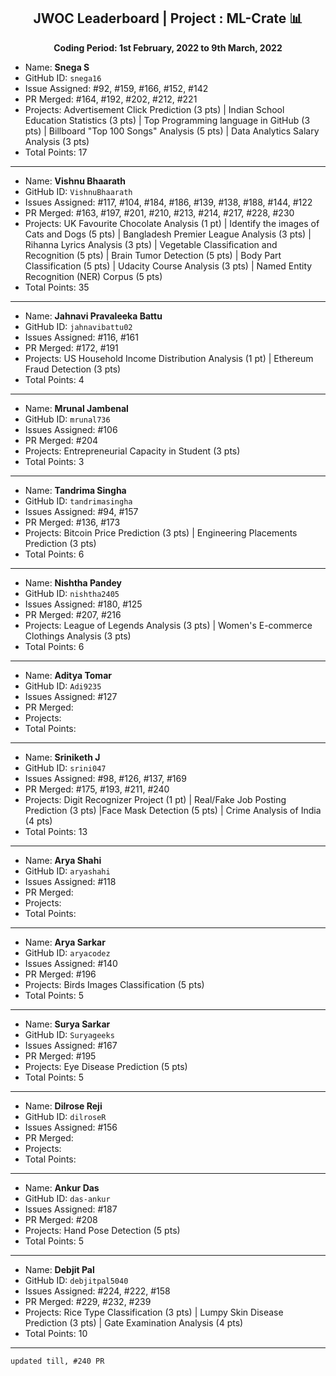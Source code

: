 
<div align = 'center'>
  <h2> JWOC Leaderboard | Project : ML-Crate 📊 </h2>
  <p><b> Coding Period: 1st February, 2022 to 9th March, 2022 </b></p>
  </div>
  
  - Name: **Snega S**
  - GitHub ID: `snega16`
  - Issue Assigned: #92, #159, #166, #152, #142
  - PR Merged: #164, #192, #202, #212, #221
  - Projects: Advertisement Click Prediction (3 pts) | Indian School Education Statistics (3 pts) | Top Programming language in GitHub (3 pts) | Billboard "Top 100 Songs" Analysis (5 pts) | Data Analytics Salary Analysis (3 pts)
  - Total Points: 17

---------------------------------------------------------
- Name: **Vishnu Bhaarath**
- GitHub ID: `VishnuBhaarath`
- Issues Assigned: #117, #104, #184, #186, #139, #138, #188, #144, #122
- PR Merged: #163, #197, #201, #210, #213, #214, #217, #228, #230
- Projects: UK Favourite Chocolate Analysis (1 pt) | Identify the images of Cats and Dogs (5 pts) | Bangladesh Premier League Analysis (3 pts) | Rihanna Lyrics Analysis (3 pts) | Vegetable Classification and Recognition (5 pts) | Brain Tumor Detection (5 pts) | Body Part Classification (5 pts) | Udacity Course Analysis (3 pts) | Named Entity Recognition (NER) Corpus (5 pts)
- Total Points: 35

----------------------------------------------------------
- Name: **Jahnavi Pravaleeka Battu**
- GitHub ID: `jahnavibattu02`
- Issues Assigned: #116, #161
- PR Merged: #172, #191
- Projects: US Household Income Distribution Analysis (1 pt) | Ethereum Fraud Detection (3 pts)
- Total Points: 4

----------------------------------------------------------
- Name: **Mrunal Jambenal**
- GitHub ID: `mrunal736`
- Issues Assigned: #106
- PR Merged: #204
- Projects: Entrepreneurial Capacity in Student (3 pts)
- Total Points: 3

----------------------------------------------------------
- Name: **Tandrima Singha**
- GitHub ID: `tandrimasingha`
- Issues Assigned: #94, #157
- PR Merged: #136, #173
- Projects: Bitcoin Price Prediction (3 pts) | Engineering Placements Prediction (3 pts)
- Total Points: 6

----------------------------------------------------------- 
- Name: **Nishtha Pandey**
- GitHub ID: `nishtha2405`
- Issues Assigned: #180, #125
- PR Merged: #207, #216
- Projects: League of Legends Analysis (3 pts) | Women's E-commerce Clothings Analysis (3 pts)
- Total Points: 6

----------------------------------------------------------
- Name: **Aditya Tomar**
- GitHub ID: `Adi9235`
- Issues Assigned: #127
- PR Merged:
- Projects:
- Total Points:

----------------------------------------------------------
- Name: **Sriniketh J**
- GitHub ID: `srini047`
- Issues Assigned: #98, #126, #137, #169
- PR Merged: #175, #193, #211, #240
- Projects: Digit Recognizer Project (1 pt) | Real/Fake Job Posting Prediction (3 pts) |Face Mask Detection (5 pts) | Crime Analysis of India (4 pts)
- Total Points: 13

----------------------------------------------------------
- Name: **Arya Shahi**
- GitHub ID: `aryashahi`
- Issues Assigned: #118
- PR Merged:
- Projects:
- Total Points:

----------------------------------------------------------
- Name: **Arya Sarkar**
- GitHub ID: `aryacodez`
- Issues Assigned: #140
- PR Merged: #196
- Projects: Birds Images Classification (5 pts)
- Total Points: 5

----------------------------------------------------------
- Name: **Surya Sarkar**
- GitHub ID: `Suryageeks`
- Issues Assigned: #167
- PR Merged: #195
- Projects: Eye Disease Prediction (5 pts)
- Total Points: 5

----------------------------------------------------------
- Name: **Dilrose Reji**
- GitHub ID: `dilroseR`
- Issues Assigned: #156
- PR Merged: 
- Projects: 
- Total Points:

----------------------------------------------------------
- Name: **Ankur Das**
- GitHub ID: `das-ankur`
- Issues Assigned: #187
- PR Merged: #208
- Projects: Hand Pose Detection (5 pts)
- Total Points: 5

----------------------------------------------------------
- Name: **Debjit Pal**
- GitHub ID: `debjitpal5040`
- Issues Assigned: #224, #222, #158
- PR Merged: #229, #232, #239
- Projects: Rice Type Classification (3 pts) | Lumpy Skin Disease Prediction (3 pts) | Gate Examination Analysis (4 pts)
- Total Points: 10

----------------------------------------------------------

`updated till, #240 PR`
